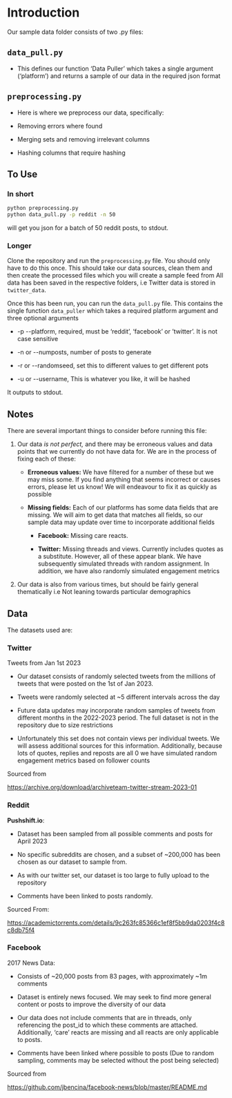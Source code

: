 # Introduction

Our sample data folder consists of two .py files:

## `data_pull.py`

- This defines our function ‘Data Puller’ which takes a single
argument (‘platform’) and returns a sample of our data in the
required json format

## `preprocessing.py`

- Here is where we preprocess our data, specifically:

- Removing errors where found

- Merging sets and removing irrelevant columns

- Hashing columns that require hashing

## To Use

### In short

```bash
python preprocessing.py
python data_pull.py -p reddit -n 50
```

will get you json for a batch of 50 reddit posts, to stdout.

### Longer

Clone the repository and run the `preprocessing.py` file. You should only have to do this once. This
should take our data sources, clean them and then create the
processed files which you will create a sample feed from
All data has been saved in the respective folders, i.e Twitter
data is stored in `twitter_data`.

Once this has been run, you can run the  `data_pull.py` file.
This contains the single function `data_puller` which takes a
required platform argument and three optional arguments

- -p --platform, required, must be ‘reddit’, ‘facebook’ or ’twitter’. It is
not case sensitive

- -n or --numposts, number of posts to generate

- -r or --randomseed, set this to different values to get different pots

- -u or --username, This is whatever you like, it will be hashed

It outputs to stdout.

## Notes

There are several important things to consider before running this
file:

1. Our data _is not perfect,_ and there may be erroneous values and
data points that we currently do not have data for. We are in the
process of fixing each of these:

    - **Erroneous values:** We have filtered for a number of these but
        we may miss some. If you find anything that seems incorrect or
        causes errors, please let us know! We will endeavour to fix it as
        quickly as possible

    - **Missing fields:** Each of our platforms has some data fields
        that are missing. We will aim to get data that matches all fields,
        so our sample data may update over time to incorporate additional
        fields

        - **Facebook:** Missing care reacts.

        - **Twitter:** Missing threads and views. Currently includes
        quotes as a substitute. However, all of these appear blank. We
        have subsequently simulated threads with random assignment. In addition,
        we have also randomly simulated engagement metrics

1. Our data is also from various times, but should be fairly general
thematically i.e Not leaning towards particular demographics

## Data

The datasets used are:

### Twitter

Tweets from Jan 1st 2023

- Our dataset consists of randomly selected tweets from the millions of
  tweets that were posted on the 1st of Jan 2023.

- Tweets were randomly selected at ~5 different intervals across the day

- Future data updates may incorporate random samples of tweets from
  different months in the 2022-2023 period. The full dataset is not in
  the repository due to size restrictions

- Unfortunately this set does not contain views per individual tweets.
  We will assess additional sources for this information. Additionally,
  because lots of quotes, replies and reposts are all 0 we have simulated
  random engagement metrics based on follower counts

Sourced from

  <https://archive.org/download/archiveteam-twitter-stream-2023-01>

### Reddit

  **Pushshift.io**:

- Dataset has been sampled from all possible comments and posts for
  April 2023

- No specific subreddits are chosen, and a subset of ~200,000 has been
  chosen as our dataset to sample from.

- As with our twitter set, our dataset is too large to fully upload to
  the repository

- Comments have been linked to posts randomly.

Sourced From:

  <https://academictorrents.com/details/9c263fc85366c1ef8f5bb9da0203f4c8c8db75f4>

### Facebook

  2017 News Data:

- Consists of ~20,000 posts from 83 pages, with approximately ~1m
  comments

- Dataset is entirely news focused. We may seek to find more general
  content or posts to improve the diversity of our data

- Our data does not include comments that are in threads, only
  referencing the post_id to which these comments are attached.
  Additionally, ‘care’ reacts are missing and all reacts are only
  applicable to posts.

- Comments have been linked where possible to posts (Due to random
  sampling, comments may be selected without the post being selected)

Sourced from

  <https://github.com/jbencina/facebook-news/blob/master/README.md>

